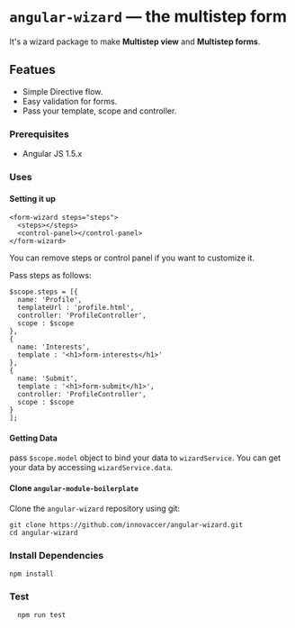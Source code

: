 # `angular-wizard` — the multistep form
It's a wizard package to make **Multistep view** and **Multistep forms**.

## Featues
- Simple Directive flow.
- Easy validation for forms.
- Pass your template, scope and controller.

### Prerequisites
- Angular JS 1.5.x

### Uses

#### Setting it up
```
<form-wizard steps="steps">
  <steps></steps>
  <control-panel></control-panel>
</form-wizard>
```

You can remove steps or control panel if you want to customize it.

Pass steps as follows:
```
$scope.steps = [{
  name: 'Profile',
  templateUrl : 'profile.html',
  controller: 'ProfileController',
  scope : $scope
},
{
  name: 'Interests',
  template : '<h1>form-interests</h1>'
},
{
  name: 'Submit',
  template : '<h1>form-submit</h1>',
  controller: 'ProfileController',
  scope : $scope
}
];
```

#### Getting Data
pass `$scope.model` object to bind your data to `wizardService`. You can get your data by accessing `wizardService.data`.

#### Clone `angular-module-boilerplate`

Clone the `angular-wizard` repository using git:

```
git clone https://github.com/innovaccer/angular-wizard.git
cd angular-wizard
```


### Install Dependencies

```
npm install
```

###  Test

```js
  npm run test
```
